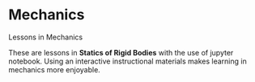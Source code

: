 # Mechanics
Lessons in Mechanics

These are lessons in **Statics of Rigid Bodies** with the use of jupyter notebook.
Using an interactive instructional materials makes learning in mechanics more enjoyable.

